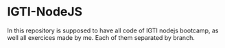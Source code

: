 # IGTI-NodeJS
 In this repository is supposed to have all code of IGTI nodejs bootcamp, as well all exercices made by me. Each of them separated by branch.
